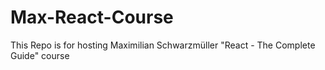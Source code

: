 # Max-React-Course
This Repo is for hosting Maximilian Schwarzmüller "React - The Complete Guide" course

